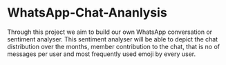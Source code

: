 # WhatsApp-Chat-Ananlysis
Through this project we aim to build our own WhatsApp conversation or sentiment analyser. This sentiment analyser will be able to depict the chat distribution over the months, member contribution to the chat, that is no of messages per user and most frequently used emoji by every user.
